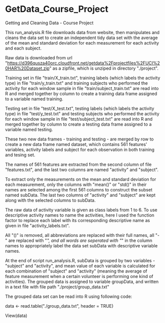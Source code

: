 # GetData_Course_Project
Getting and Cleaning Data - Course Project

This run_analysis.R file downloads data from website, then manipulates and cleans the data set to create an independent tidy data set with the average of the mean and standard deviation for each measurement for each activity and each subject.

Raw data is downloaded from url "https://d396qusza40orc.cloudfront.net/getdata%2Fprojectfiles%2FUCI%20HAR%20Dataset.zip" as a zipfile, which is unziped in directory "./project".

Training set in file "train/X_train.txt", training labels (which labels the activity type) in file "train/y_train.txt" and training subjects who performed the activity for each window sample in file "train/subject_train.txt" are read into R and merged together by column to create a training data frame assigned to a variable named training.

Testing set in file "test/X_test.txt", testing labels (which labels the activity type) in file "test/y_test.txt" and testing subjects who performed the activity for each window sample in file "test/subject_test.txt" are read into R and merged together by column to create a testing data frame assigned to a variable named testing.

These two new data frames - training and testing - are merged by row to create a new data frame named dataset, which contains 561 features' variables, activity labels and subject for each observation in both training and tesing set.

The names of 561 features are extracted from the second column of file "features.txt", and the last two columns are named "activity" and "subject".

To extract only the measurements on the mean and standard deviation for each measurement, only the columns with "mean()" or "std()" in their names are selected among the first 561 columns to construct the subset named subData. The last two columns of "activity" and "subject" are kept along with the selected columns to subData.

The raw data of activity variable is given as class labels from 1 to 6. To use descriptive activity names to name the activities, here I used the function factor to replace each label with its corresponding descriptive name as given in file "activity_labels.txt".

All "()" is removed, all abbreviations are replaced with their full names, all "-" are replaced with "_", and all words are seperated with "_" in the column names to appropriately label the data set subData with descriptive variable names.

At the end of script run_analysis.R, subData is grouped by two variables - "subject" and "activity", and mean value of each variable is calculated for each combination of "subject" and "activity" (meaning the average of feature measurement when a certain volunteer is performing one kind of activities). The grouped data is assigned to variable groupData, and written in a text file with file path "./project/group_data.txt"

The grouped data set can be read into R using following code:

data <- read.table("./group_data.txt", header = TRUE)

View(data)
